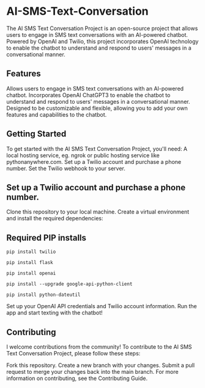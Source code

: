 # AI-SMS-Text-Conversation
The AI SMS Text Conversation Project is an open-source project that allows users to engage in SMS text conversations with an AI-powered chatbot. Powered by OpenAI and Twilio, this project incorporates OpenAI technology to enable the chatbot to understand and respond to users' messages in a conversational manner.

## Features
Allows users to engage in SMS text conversations with an AI-powered chatbot. Incorporates OpenAI ChatGPT3 to enable the chatbot to understand and respond to users' messages in a conversational manner. Designed to be customizable and flexible, allowing you to add your own features and capabilities to the chatbot.

## Getting Started
To get started with the AI SMS Text Conversation Project, you'll need:
A local hosting service, eg. ngrok or public hosting service like pythonanywhere.com. 
Set up a Twilio account and purchase a phone number.
Set the Twilio webhook to your server. 

## Set up a Twilio account and purchase a phone number.
Clone this repository to your local machine.
Create a virtual environment and install the required dependencies:
## Required PIP installs
`pip install twilio`

`pip install flask`

`pip install openai`

`pip install --upgrade google-api-python-client`

`pip install python-dateutil`

Set up your OpenAI API credentials and Twilio account information.
Run the app and start texting with the chatbot!

## Contributing
I welcome contributions from the community! To contribute to the AI SMS Text Conversation Project, please follow these steps:

Fork this repository.
Create a new branch with your changes.
Submit a pull request to merge your changes back into the main branch.
For more information on contributing, see the Contributing Guide.
